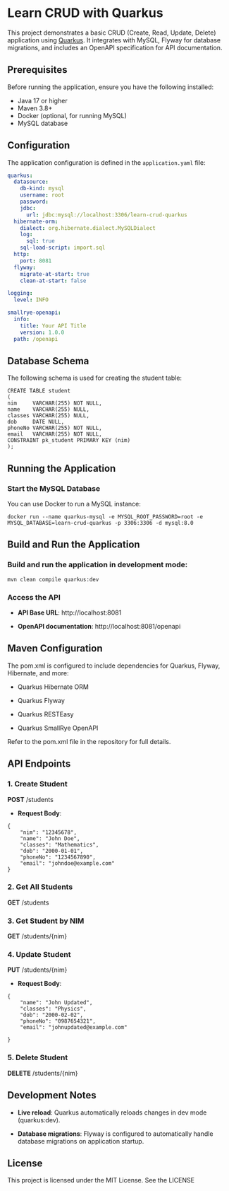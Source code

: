 # Learn CRUD with Quarkus

This project demonstrates a basic CRUD (Create, Read, Update, Delete) application using [Quarkus](https://quarkus.io/). It integrates with MySQL, Flyway for database migrations, and includes an OpenAPI specification for API documentation.

## Prerequisites

Before running the application, ensure you have the following installed:

- Java 17 or higher
- Maven 3.8+
- Docker (optional, for running MySQL)
- MySQL database

## Configuration

The application configuration is defined in the `application.yaml` file:

```yaml
quarkus:
  datasource:
    db-kind: mysql
    username: root
    password: 
    jdbc:
      url: jdbc:mysql://localhost:3306/learn-crud-quarkus
  hibernate-orm:
    dialect: org.hibernate.dialect.MySQLDialect
    log:
      sql: true
    sql-load-script: import.sql
  http:
    port: 8081
  flyway:
    migrate-at-start: true
    clean-at-start: false

logging:
  level: INFO

smallrye-openapi:
  info:
    title: Your API Title
    version: 1.0.0
  path: /openapi
```

## Database Schema

The following schema is used for creating the student table:

```
CREATE TABLE student
(
nim     VARCHAR(255) NOT NULL,
name    VARCHAR(255) NULL,
classes VARCHAR(255) NULL,
dob     DATE NULL,
phoneNo VARCHAR(255) NOT NULL,
email   VARCHAR(255) NOT NULL,
CONSTRAINT pk_student PRIMARY KEY (nim)
);
```

## Running the Application
### Start the MySQL Database

You can use Docker to run a MySQL instance:

```
docker run --name quarkus-mysql -e MYSQL_ROOT_PASSWORD=root -e MYSQL_DATABASE=learn-crud-quarkus -p 3306:3306 -d mysql:8.0
```

## Build and Run the Application
### Build and run the application in development mode:

```
mvn clean compile quarkus:dev
```

### Access the API

*   **API Base URL**: http://localhost:8081

*   **OpenAPI documentation**: http://localhost:8081/openapi


Maven Configuration
-------------------

The pom.xml is configured to include dependencies for Quarkus, Flyway, Hibernate, and more:

*   Quarkus Hibernate ORM

*   Quarkus Flyway

*   Quarkus RESTEasy

*   Quarkus SmallRye OpenAPI


Refer to the pom.xml file in the repository for full details.

API Endpoints
-------------

### 1\. **Create Student**

**POST** /students

*   **Request Body**:

```
{
    "nim": "12345678",
    "name": "John Doe",
    "classes": "Mathematics",
    "dob": "2000-01-01",
    "phoneNo": "1234567890",
    "email": "johndoe@example.com"
}
```


### 2\. **Get All Students**

**GET** /students

### 3\. **Get Student by NIM**

**GET** /students/{nim}

### 4\. **Update Student**

**PUT** /students/{nim}

*   **Request Body**:

```
{
    "name": "John Updated",
    "classes": "Physics",
    "dob": "2000-02-02",
    "phoneNo": "0987654321",
    "email": "johnupdated@example.com"

}
```

### 5\. **Delete Student**

**DELETE** /students/{nim}

Development Notes
-----------------

*   **Live reload**: Quarkus automatically reloads changes in dev mode (quarkus:dev).

*   **Database migrations**: Flyway is configured to automatically handle database migrations on application startup.


License
-------

This project is licensed under the MIT License. See the LICENSE
